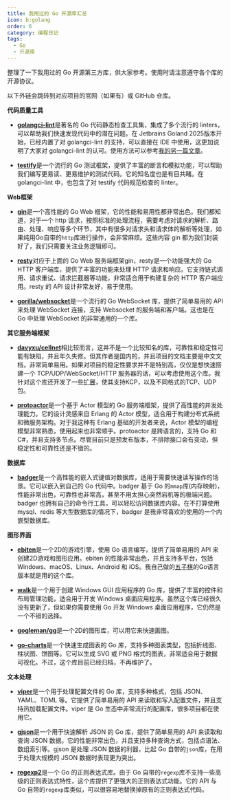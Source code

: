```yaml
---
title: 我用过的 Go 开源库汇总
icon: b:golang
order: 6
category: 编程日记
tags: 
  - Go
  - 开源库
---
```


整理了一下我用过的 Go 开源第三方库，供大家参考。使用时请注意遵守各个库的开源协议。

<!-- more -->

以下外链会跳转到对应项目的官网（如果有）或 GitHub 仓库。

**代码质量工具**

- [**golangci-lint**](https://golangci-lint.run/)是著名的 Go 代码静态检查工具集，集成了多个流行的 linters，可以帮助我们快速发现代码中的潜在问题。在 Jetbrains Goland 2025版本开始，已经内置了对 golangci-lint 的支持，可以直接在 IDE 中使用，这更加说明了大家对 golangci-lint 的认可。使用方法可以参考[我的另一篇文章](golangci-lint.md)。

- [**testify**](https://github.com/stretchr/testify)是一个流行的 Go 测试框架，提供了丰富的断言和模拟功能，可以帮助我们编写更易读、更易维护的测试代码。它的知名度也是有目共睹。在 golangci-lint 中，也包含了对 testify 代码规范检查的 linter。

**Web框架**

- [**gin**](https://gin-gonic.com/)是一个高性能的 Go Web 框架，它的性能和易用性都非常出色。我们都知道，对于一个 http 请求，按照标准的处理流程，需要考虑对请求的解析、路由、处理、响应等多个环节，其中有很多对请求头和请求体的解析等处理，如果纯用Go自带的`http`库进行操作，会非常麻烦。这些内容 gin 都为我们封装好了，我们只需要关注业务逻辑即可。

- [**resty**](https://github.com/go-resty/resty)对应于上面的 Go Web 服务端框架gin，resty是一个功能强大的 Go HTTP 客户端库，提供了丰富的功能来处理 HTTP 请求和响应。它支持链式调用、请求重试、请求拦截器等功能，非常适合用于构建复杂的 HTTP 客户端应用。resty 的 API 设计非常友好，易于使用。

- [**gorilla/websocket**](https://github.com/gorilla/websocket)是一个流行的 Go WebSocket 库，提供了简单易用的 API 来处理 WebSocket 连接，支持 Websocket 的服务端和客户端。这也是在 Go 中处理 WebSocket 的非常通用的一个库。

**其它服务端框架**

- [**davyxu/cellnet**](https://github.com/davyxu/cellnet)相比较而言，这并不是一个比较知名的库，可靠性和稳定性可能有缺陷，并且年久失修。但其作者是国内的，并且项目的文档主要是中文文档，非常简单易用。如果对项目的稳定性要求并不是特别高，仅仅是想快速搭建一个 TCP/UDP/WebSocket/HTTP 服务器的话，可以考虑使用这个库。我针对这个库还开发了一些[扩展](https://github.com/CuteReimu/cellnet-plus)，使其支持KCP，以及不同格式的TCP、UDP包。

- [**protoactor**](https://proto.actor/)是一个基于 Actor 模型的 Go 服务端框架，提供了高性能的并发处理能力。它的设计灵感来自 Erlang 的 Actor 模型，适合用于构建分布式系统和微服务架构。对于我这种有 Erlang 基础的开发者来说，Actor 模型的编程模型非常熟悉，使用起来也非常顺手。protoactor 是跨语言的，支持 Go 和 C#，并且支持多节点。尽管目前只是预发布版本，不排除接口会有变动，但稳定性和可靠性还是不错的。

**数据库**

- [**badger**](https://docs.hypermode.com/badger)是一个高性能的嵌入式键值对数据库，适用于需要快速读写操作的场景。它可以嵌入到自己的 Go 代码中。badger 基于 Go 的`mmap`库(内存映射)，性能非常出色，可靠性也非常高，甚至不用太担心突然宕机等的极端问题。badger 也拥有自己的命令行工具，可以轻松访问数据库内容。在不打算使用 mysql、redis 等大型数据库的情况下，badger 是我非常喜欢的使用的一个内嵌型数据库。

**图形界面**

- [**ebiten**](https://ebitengine.org/)是一个2D的游戏引擎，使用 Go 语言编写，提供了简单易用的 API 来创建2D游戏和图形应用。ebiten 的性能非常出色，并且支持多平台，包括 Windows、macOS、Linux、Android 和 iOS。我自己做的[五子棋](https://github.com/CuteReimu/gobang)的Go语言版本就是用的这个库。

- [**walk**](https://github.com/lxn/walk)是一个用于创建 Windows GUI 应用程序的 Go 库，提供了丰富的控件和布局管理功能，适合用于开发 Windows 桌面应用程序。虽然这个库已经很久没有更新了，但如果你需要使用 Go 开发 Windows 桌面应用程序，它仍然是一个不错的选择。

- [**gogleman/gg**](https://github.com/fogleman/gg)是一个2D的图形库，可以用它来快速画图。

- [**go-charts**](https://github.com/vicanso/go-charts)是一个快速生成图表的 Go 库，支持多种图表类型，包括折线图、柱状图、饼图等。它可以生成 SVG 或 PNG 格式的图表，非常适合用于数据可视化。不过，这个库目前已经归档，不再维护了。

**文本处理**

- [**viper**](https://github.com/spf13/viper)是一个用于处理配置文件的 Go 库，支持多种格式，包括 JSON、YAML、TOML 等。它提供了简单易用的 API 来读取和写入配置文件，并且支持热加载配置文件。viper 是 Go 生态中非常流行的配置库，很多项目都在使用它。

- [**gjson**](https://github.com/tidwall/gjson)是一个用于快速解析 JSON 的 Go 库，提供了简单易用的 API 来读取和查询 JSON 数据。它的性能非常出色，并且支持多种查询方式，包括点语法、数组索引等。gjson 是处理 JSON 数据的利器，比起 Go 自带的`json`库，在用于处理大规模的 JSON 数据时表现更为突出。

- [**regexp2**](https://github.com/dlclark/regexp2)是一个 Go 的正则表达式库。由于 Go 自带的`regexp`库不支持一些高级的正则表达式特性，这个库提供了更强大的正则表达式功能。它的 API 与 Go 自带的`regexp`库类似，可以很容易地替换掉原有的正则表达式代码。